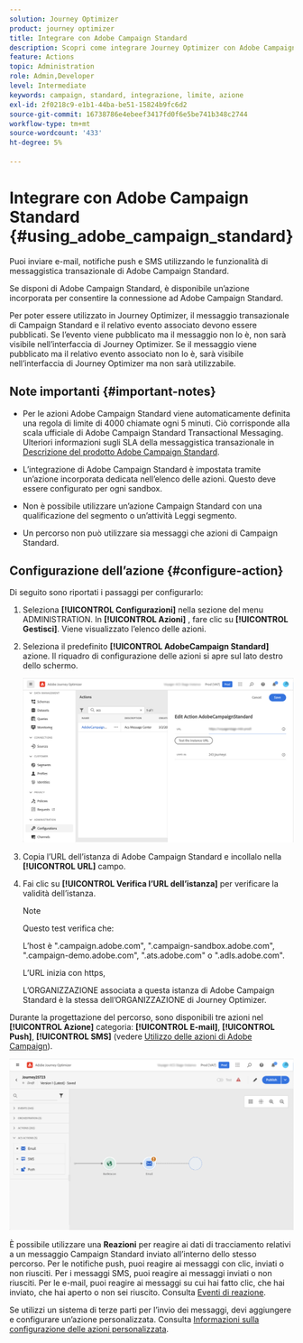 ```yaml
---
solution: Journey Optimizer
product: journey optimizer
title: Integrare con Adobe Campaign Standard
description: Scopri come integrare Journey Optimizer con Adobe Campaign Standard
feature: Actions
topic: Administration
role: Admin,Developer
level: Intermediate
keywords: campaign, standard, integrazione, limite, azione
exl-id: 2f0218c9-e1b1-44ba-be51-15824b9fc6d2
source-git-commit: 16738786e4ebeef3417fd0f6e5be741b348c2744
workflow-type: tm+mt
source-wordcount: '433'
ht-degree: 5%

---
```


# Integrare con Adobe Campaign Standard {#using_adobe_campaign_standard}

Puoi inviare e-mail, notifiche push e SMS utilizzando le funzionalità di messaggistica transazionale di Adobe Campaign Standard.

Se disponi di Adobe Campaign Standard, è disponibile un’azione incorporata per consentire la connessione ad Adobe Campaign Standard.

Per poter essere utilizzato in Journey Optimizer, il messaggio transazionale di Campaign Standard e il relativo evento associato devono essere pubblicati. Se l’evento viene pubblicato ma il messaggio non lo è, non sarà visibile nell’interfaccia di Journey Optimizer. Se il messaggio viene pubblicato ma il relativo evento associato non lo è, sarà visibile nell’interfaccia di Journey Optimizer ma non sarà utilizzabile.

## Note importanti {#important-notes}

* Per le azioni Adobe Campaign Standard viene automaticamente definita una regola di limite di 4000 chiamate ogni 5 minuti. Ciò corrisponde alla scala ufficiale di Adobe Campaign Standard Transactional Messaging. Ulteriori informazioni sugli SLA della messaggistica transazionale in [Descrizione del prodotto Adobe Campaign Standard](https://helpx.adobe.com/it/legal/product-descriptions/campaign-standard.html).

* L’integrazione di Adobe Campaign Standard è impostata tramite un’azione incorporata dedicata nell’elenco delle azioni. Questo deve essere configurato per ogni sandbox.

* Non è possibile utilizzare un’azione Campaign Standard con una qualificazione del segmento o un’attività Leggi segmento.

* Un percorso non può utilizzare sia messaggi che azioni di Campaign Standard.

## Configurazione dell’azione {#configure-action}

Di seguito sono riportati i passaggi per configurarlo:

1. Seleziona **[!UICONTROL Configurazioni]** nella sezione del menu ADMINISTRATION. In  **[!UICONTROL Azioni]** , fare clic su **[!UICONTROL Gestisci]**. Viene visualizzato l’elenco delle azioni.

1. Seleziona il predefinito **[!UICONTROL AdobeCampaign Standard]** azione. Il riquadro di configurazione delle azioni si apre sul lato destro dello schermo.

   ![](assets/actioncampaign.png)

1. Copia l’URL dell’istanza di Adobe Campaign Standard e incollalo nella **[!UICONTROL URL]** campo.

1. Fai clic su **[!UICONTROL Verifica l’URL dell’istanza]** per verificare la validità dell’istanza.

   >[!NOTE]
   >
   >Questo test verifica che:
   >
   >L’host è &quot;.campaign.adobe.com&quot;, &quot;.campaign-sandbox.adobe.com&quot;, &quot;.campaign-demo.adobe.com&quot;, &quot;.ats.adobe.com&quot; o &quot;.adls.adobe.com&quot;.
   >
   >L’URL inizia con https,
   >
   >L’ORGANIZZAZIONE associata a questa istanza di Adobe Campaign Standard è la stessa dell’ORGANIZZAZIONE di Journey Optimizer.

Durante la progettazione del percorso, sono disponibili tre azioni nel **[!UICONTROL Azione]** categoria: **[!UICONTROL E-mail]**, **[!UICONTROL Push]**, **[!UICONTROL SMS]** (vedere [Utilizzo delle azioni di Adobe Campaign](../building-journeys/using-adobe-campaign-standard.md)).

![](assets/journey58.png)

È possibile utilizzare una **Reazioni** per reagire ai dati di tracciamento relativi a un messaggio Campaign Standard inviato all’interno dello stesso percorso. Per le notifiche push, puoi reagire ai messaggi con clic, inviati o non riusciti. Per i messaggi SMS, puoi reagire ai messaggi inviati o non riusciti. Per le e-mail, puoi reagire ai messaggi su cui hai fatto clic, che hai inviato, che hai aperto o non sei riuscito. Consulta [Eventi di reazione](../building-journeys/reaction-events.md).

Se utilizzi un sistema di terze parti per l’invio dei messaggi, devi aggiungere e configurare un’azione personalizzata. Consulta [Informazioni sulla configurazione delle azioni personalizzata](../action/about-custom-action-configuration.md).
